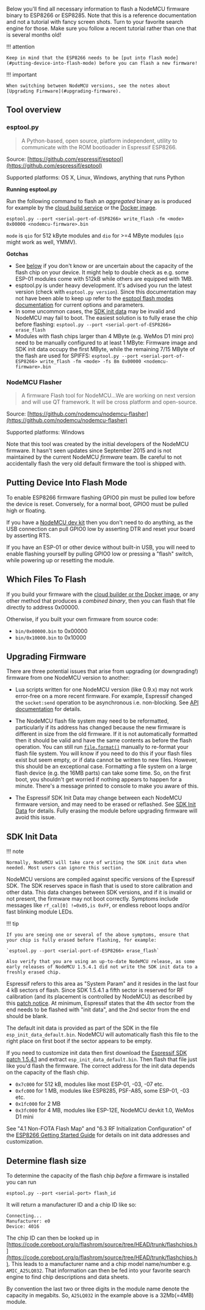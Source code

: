 Below you'll find all necessary information to flash a NodeMCU firmware binary to ESP8266 or ESP8285. Note that this is a reference documentation and not a tutorial with fancy screen shots. Turn to your favorite search engine for those. Make sure you follow a recent tutorial rather than one that is several months old!

!!! attention

    Keep in mind that the ESP8266 needs to be [put into flash mode](#putting-device-into-flash-mode) before you can flash a new firmware!

!!! important

    When switching between NodeMCU versions, see the notes about
    [Upgrading Firmware](#upgrading-firmware).

## Tool overview

### esptool.py
> A Python-based, open source, platform independent, utility to communicate with the ROM bootloader in Espressif ESP8266.

Source: [https://github.com/espressif/esptool](https://github.com/espressif/esptool)

Supported platforms: OS X, Linux, Windows, anything that runs Python

**Running esptool.py**

Run the following command to flash an *aggregated* binary as is produced for example by the [cloud build service](build.md#cloud-build-service) or the [Docker image](build.md#docker-image).

`esptool.py --port <serial-port-of-ESP8266> write_flash -fm <mode> 0x00000 <nodemcu-firmware>.bin`

`mode` is `qio` for 512&nbsp;kByte modules and `dio` for >=4&nbsp;MByte modules (`qio` might work as well, YMMV).

**Gotchas**

- See [below](#determine-flash-size) if you don't know or are uncertain about the capacity of the flash chip on your device. It might help to double check as e.g. some ESP-01 modules come with 512kB while others are equipped with 1MB.
- esptool.py is under heavy development. It's advised you run the latest version (check with `esptool.py version`). Since this documentation may not have been able to keep up refer to the [esptool flash modes documentation](https://github.com/themadinventor/esptool#flash-modes) for current options and parameters.
- In some uncommon cases, the [SDK init data](#sdk-init-data) may be invalid and NodeMCU may fail to boot. The easiest solution is to fully erase the chip before flashing:
`esptool.py --port <serial-port-of-ESP8266> erase_flash`
- Modules with flash chips larger than 4&nbsp;MByte (e.g. WeMos D1 mini pro) need to be manually configured to at least 1&nbsp;MByte: Firmware image and SDK init data occupy the first MByte, while the remaining 7/15&nbsp;MByte of the flash are used for SPIFFS:
`esptool.py --port <serial-port-of-ESP8266> write_flash -fm <mode> -fs 8m 0x00000 <nodemcu-firmware>.bin`

### NodeMCU Flasher
> A firmware Flash tool for NodeMCU...We are working on next version and will use QT framework. It will be cross platform and open-source.

Source: [https://github.com/nodemcu/nodemcu-flasher](https://github.com/nodemcu/nodemcu-flasher)

Supported platforms: Windows

Note that this tool was created by the initial developers of the NodeMCU firmware. It hasn't seen updates since September 2015 and is not maintained by the current NodeMCU *firmware* team. Be careful to not accidentally flash the very old default firmware the tool is shipped with.

## Putting Device Into Flash Mode

To enable ESP8266 firmware flashing GPIO0 pin must be pulled low before the device is reset. Conversely, for a normal boot, GPIO0 must be pulled high or floating.

If you have a [NodeMCU dev kit](https://github.com/nodemcu/nodemcu-devkit-v1.0) then you don't need to do anything, as the USB connection can pull GPIO0 low by asserting DTR and reset your board by asserting RTS.

If you have an ESP-01 or other device without built-in USB, you will need to enable flashing yourself by pulling GPIO0 low or pressing a "flash" switch, while powering up or resetting the module.

## Which Files To Flash

If you build your firmware with the [cloud builder or the Docker image](build.md), or any other method that produces a *combined binary*, then you can flash that file directly to address 0x00000.

Otherwise, if you built your own firmware from source code:

- `bin/0x00000.bin` to 0x00000
- `bin/0x10000.bin` to 0x10000

## Upgrading Firmware

There are three potential issues that arise from upgrading (or downgrading!) firmware from one NodeMCU version to another:

* Lua scripts written for one NodeMCU version (like 0.9.x) may not work error-free on a more recent firmware.  For example, Espressif changed the `socket:send` operation to be asynchronous i.e. non-blocking. See [API documentation](modules/net.md#netsocketsend) for details.

* The NodeMCU flash file system may need to be reformatted, particularly if its address has changed because the new firmware is different in size from the old firmware.  If it is not automatically formatted then it should be valid and have the same contents as before the flash operation. You can still run [`file.format()`](modules/file.md#fileformat) manually to re-format your flash file system. You will know if you need to do this if your flash files exist but seem empty, or if data cannot be written to new files. However, this should be an exceptional case.
Formatting a file system on a large flash device (e.g. the 16MB parts) can take some time. So, on the first boot, you shouldn't get worried if nothing appears to happen for a minute. There's a message printed to console to make you aware of this.

* The Espressif SDK Init Data may change between each NodeMCU firmware version, and may need to be erased or reflashed.  See [SDK Init Data](#sdk-init-data) for details.  Fully erasing the module before upgrading firmware will avoid this issue.

## SDK Init Data

!!! note

    Normally, NodeMCU will take care of writing the SDK init data when needed. Most users can ignore this section.

NodeMCU versions are compiled against specific versions of the Espressif SDK. The SDK reserves space in flash that is used to store calibration and other data. This data changes between SDK versions, and if it is invalid or not present, the firmware may not boot correctly. Symptoms include messages like `rf_cal[0] !=0x05,is 0xFF`, or endless reboot loops and/or fast blinking module LEDs.

!!! tip

    If you are seeing one or several of the above symptoms, ensure that your chip is fully erased before flashing, for example:

    `esptool.py --port <serial-port-of-ESP8266> erase_flash`

    Also verify that you are using an up-to-date NodeMCU release, as some early releases of NodeMCU 1.5.4.1 did not write the SDK init data to a freshly erased chip.

Espressif refers to this area as "System Param" and it resides in the last four 4&nbsp;kB sectors of flash. Since SDK 1.5.4.1 a fifth sector is reserved for RF calibration (and its placement is controlled by NodeMCU) as described by this [patch notice](http://bbs.espressif.com/viewtopic.php?f=46&t=2407). At minimum, Espressif states that the 4th sector from the end needs to be flashed with "init data", and the 2nd sector from the end should be blank.

The default init data is provided as part of the SDK in the file `esp_init_data_default.bin`. NodeMCU will automatically flash this file to the right place on first boot if the sector appears to be empty.

If you need to customize init data then first download the [Espressif SDK patch 1.5.4.1](http://bbs.espressif.com/download/file.php?id=1572) and extract `esp_init_data_default.bin`. Then flash that file just like you'd flash the firmware. The correct address for the init data depends on the capacity of the flash chip. 

- `0x7c000` for 512 kB, modules like most ESP-01, -03, -07 etc.
- `0xfc000` for 1 MB, modules like ESP8285, PSF-A85, some ESP-01, -03 etc.
- `0x1fc000` for 2 MB
- `0x3fc000` for 4 MB, modules like ESP-12E, NodeMCU devkit 1.0, WeMos D1 mini

See "4.1 Non-FOTA Flash Map" and "6.3 RF Initialization Configuration" of the [ESP8266 Getting Started Guide](https://espressif.com/en/support/explore/get-started/esp8266/getting-started-guide) for details on init data addresses and customization.

## Determine flash size

To determine the capacity of the flash chip *before* a firmware is installed you can run

`esptool.py --port <serial-port> flash_id`

It will return a manufacturer ID and a chip ID like so:

```
Connecting...
Manufacturer: e0
Device: 4016
```
The chip ID can then be looked up in [https://code.coreboot.org/p/flashrom/source/tree/HEAD/trunk/flashchips.h](https://code.coreboot.org/p/flashrom/source/tree/HEAD/trunk/flashchips.h). This leads to a manufacturer name and a chip model name/number e.g. `AMIC_A25LQ032`. That information can then be fed into your favorite search engine to find chip descriptions and data sheets.

By convention the last two or three digits in the module name denote the capacity in megabits. So, `A25LQ032` in the example above is a 32Mb(=4MB) module.
